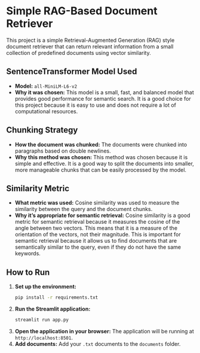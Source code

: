 # Simple RAG-Based Document Retriever

This project is a simple Retrieval-Augmented Generation (RAG) style document retriever that can return relevant information from a small collection of predefined documents using vector similarity.

## SentenceTransformer Model Used

*   **Model:** `all-MiniLM-L6-v2`
*   **Why it was chosen:** This model is a small, fast, and balanced model that provides good performance for semantic search. It is a good choice for this project because it is easy to use and does not require a lot of computational resources.

## Chunking Strategy

*   **How the document was chunked:** The documents were chunked into paragraphs based on double newlines.
*   **Why this method was chosen:** This method was chosen because it is simple and effective. It is a good way to split the documents into smaller, more manageable chunks that can be easily processed by the model.

## Similarity Metric

*   **What metric was used:** Cosine similarity was used to measure the similarity between the query and the document chunks.
*   **Why it’s appropriate for semantic retrieval:** Cosine similarity is a good metric for semantic retrieval because it measures the cosine of the angle between two vectors. This means that it is a measure of the orientation of the vectors, not their magnitude. This is important for semantic retrieval because it allows us to find documents that are semantically similar to the query, even if they do not have the same keywords.

## How to Run

1.  **Set up the environment:**
    ```bash
    pip install -r requirements.txt
    ```
2.  **Run the Streamlit application:**
    ```bash
    streamlit run app.py
    ```
3.  **Open the application in your browser:**
    The application will be running at `http://localhost:8501`.
4. **Add documents:**
    Add your `.txt` documents to the `documents` folder.
